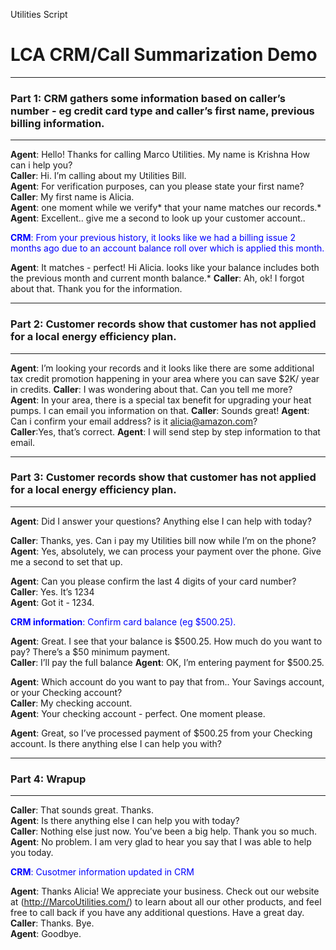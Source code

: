 Utilities Script

# LCA CRM/Call Summarization Demo

***
### Part 1: CRM gathers some information based on caller’s number - eg credit card type and caller’s first name, previous billing information.      
***

**Agent**: Hello! Thanks for calling Marco Utilities. My name is Krishna How can i help you?  
**Caller**: Hi. I’m calling about my Utilities Bill.    
**Agent**: For verification purposes, can you please state your first name?  
**Caller**: My first name is Alicia.   
**Agent**: one moment while we verify* that your name matches our records.* 
**Agent**: Excellent.. give me a second to look up your customer account..    
  
<span style="color:blue">**CRM**: From your previous history, it looks like we had a billing issue 2 months ago due to an account balance roll over which is applied this month. </span>
 
**Agent**:  It matches - perfect! Hi Alicia. looks like your balance includes both the previous month and current month balance.*
**Caller**: Ah, ok! I forgot about that. Thank you for the information.  

***
### Part 2: Customer records show that customer has not applied for a local energy efficiency plan. 
***
**Agent**:  I’m looking your records and it looks like there are some additional tax credit promotion happening in your area where you can save $2K/ year in credits. 
**Caller**: I was wondering about that. Can you tell me more?   
**Agent**:  In your area, there is a special tax benefit for upgrading your heat pumps. I can email you information on that.
**Caller**: Sounds great! 
**Agent**:  Can i confirm your email address? is it alicia@amazon.com?   
**Caller**:Yes, that’s correct. 
**Agent**:  I will send step by step information to that email. 

***
### Part 3: Customer records show that customer has not applied for a local energy efficiency plan. 
***

**Agent**: Did I answer your questions? Anything else I can help with today?  

**Caller**: Thanks, yes. Can i pay my Utilities bill now while I’m on the phone?  
**Agent**:  Yes, absolutely, we can process your payment over the phone. Give me a second to set that up.   


**Agent**: Can you please confirm the last 4 digits of your card number?  
**Caller**: Yes. It’s 1234  
**Agent**:  Got it - 1234.    
  
<span style="color:blue">**CRM information**: Confirm card balance (eg $500.25). 
  
**Agent**: Great. I see that your balance is $500.25. How much do you want to pay? There’s a $50 minimum payment.  
**Caller**: I’ll pay the full balance
**Agent**:  OK, I’m entering payment for $500.25.   
  
 
**Agent**: Which account do you want to pay that from.. Your Savings account, or your Checking account?  
**Caller**: My checking account.  
**Agent**:  Your checking account - perfect. One moment please.    
  
 
**Agent**: Great, so I’ve processed payment of $500.25 from your Checking account.  Is there anything else I can help you with?  


***
### Part 4: Wrapup
***

**Caller**: That sounds great. Thanks.  
**Agent**: Is there anything else I can help you with today?  
**Caller**: Nothing else just now. You’ve been a big help. Thank you so much.  
**Agent**: No problem. I am very glad to hear you say that I was able to help you today.   
  
<span style="color:blue">**CRM**: Cusotmer information updated in CRM</span>
  
**Agent**: Thanks Alicia! We appreciate your business. Check out our website at (http://MarcoUtilities.com/) to learn about all our other products, and feel free to call back if you have any additional questions. Have a great day.  
**Caller**: Thanks. Bye.  
**Agent**: Goodbye.  
  





 
